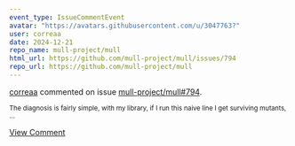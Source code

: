 ```yaml
---
event_type: IssueCommentEvent
avatar: "https://avatars.githubusercontent.com/u/3047763?"
user: correaa
date: 2024-12-21
repo_name: mull-project/mull
html_url: https://github.com/mull-project/mull/issues/794
repo_url: https://github.com/mull-project/mull
---
```


<a href='https://github.com/correaa' target='_blank'>correaa</a> commented on issue <a href='https://github.com/mull-project/mull/issues/794' target='_blank'>mull-project/mull#794</a>.

<small>The diagnosis is fairly simple, with my library, if I run this naive line I get surviving mutants,...</small>

<a href='https://github.com/mull-project/mull/issues/794' target='_blank'>View Comment</a>